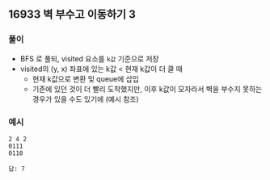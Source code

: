 ## 16933 벽 부수고 이동하기 3

### 풀이
- BFS 로 풀되, visited 요소를 `k값` 기준으로 저장
- visited의 (y, x) 좌표에 있는 k값 < 현재 k값이 더 클 때
    - 현재 k값으로 변환 및 queue에 삽입
    - 기존에 있던 것이 더 빨리 도착했지만, 이후 k값이 모자라서 벽을 부수지 못하는 경우가 있을 수도 있기에 (예시 참조)

### 예시
```
2 4 2
0111
0110

답: 7
```
